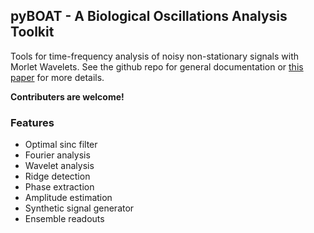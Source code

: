 ## pyBOAT - A Biological Oscillations Analysis Toolkit ##


Tools for time-frequency analysis of noisy non-stationary signals with Morlet Wavelets.
See the github repo for general documentation or
[this paper](https://www.biorxiv.org/content/10.1101/2020.04.29.067744v3)
for more details.

**Contributers are welcome!**

### Features ###

* Optimal sinc filter
* Fourier analysis
* Wavelet analysis 
* Ridge detection
* Phase extraction
* Amplitude estimation
* Synthetic signal generator
* Ensemble readouts
